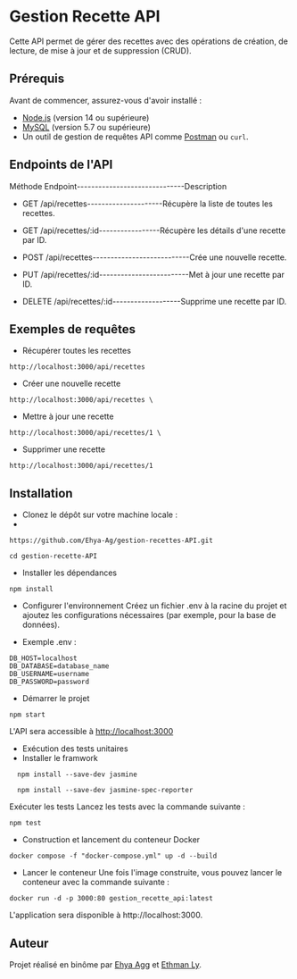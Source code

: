 # Gestion Recette API
Cette API permet de gérer des recettes avec des opérations de création, de lecture, de mise à jour et de suppression (CRUD).


## Prérequis

Avant de commencer, assurez-vous d'avoir installé :

- [Node.js](https://nodejs.org/) (version 14 ou supérieure)
- [MySQL](https://dev.mysql.com/downloads/installer/) (version 5.7 ou supérieure)
- Un outil de gestion de requêtes API comme [Postman](https://www.postman.com/) ou `curl`.


## Endpoints de l'API


Méthode	Endpoint------------------------------Description

- GET	/api/recettes---------------------Récupère la liste de toutes les recettes.
- GET	/api/recettes/:id-----------------Récupère les détails d'une recette par ID.
- POST	/api/recettes---------------------------Crée une nouvelle recette.

- PUT	/api/recettes/:id-------------------------Met à jour une recette par ID.

- DELETE	/api/recettes/:id-------------------Supprime une recette par ID.
## Exemples de requêtes
- Récupérer toutes les recettes
```
http://localhost:3000/api/recettes
```
- Créer une nouvelle recette
```
http://localhost:3000/api/recettes \
```
- Mettre à jour une recette

```
http://localhost:3000/api/recettes/1 \
```
- Supprimer une recette
```
http://localhost:3000/api/recettes/1
```
## Installation

- Clonez le dépôt sur votre machine locale :
- 
```
https://github.com/Ehya-Ag/gestion-recettes-API.git
```

```
cd gestion-recette-API
```
- Installer les dépendances
```
npm install
```
- Configurer l'environnement
Créez un fichier .env à la racine du projet et ajoutez les configurations nécessaires (par exemple, pour la base de données).

- Exemple .env :
```
DB_HOST=localhost
DB_DATABASE=database_name
DB_USERNAME=username
DB_PASSWORD=password
```
- Démarrer le projet

```
npm start
```
L'API sera accessible à [http://localhost:3000](http://localhost:3000)

- Exécution des tests unitaires
- Installer le framwork
```
  npm install --save-dev jasmine
```
```
  npm install --save-dev jasmine-spec-reporter
```
Exécuter les tests
Lancez les tests avec la commande suivante :
```
npm test
```
- Construction et lancement du conteneur Docker

```
docker compose -f "docker-compose.yml" up -d --build
```
- Lancer le conteneur
Une fois l'image construite, vous pouvez lancer le conteneur avec la commande suivante :

```
docker run -d -p 3000:80 gestion_recette_api:latest
```
L'application sera disponible à http://localhost:3000.


## Auteur

Projet réalisé en binôme par [Ehya Agg](https://github.com/Ehya-Ag) et [Ethman Ly](https://github.com/OusmaneLyDev).
